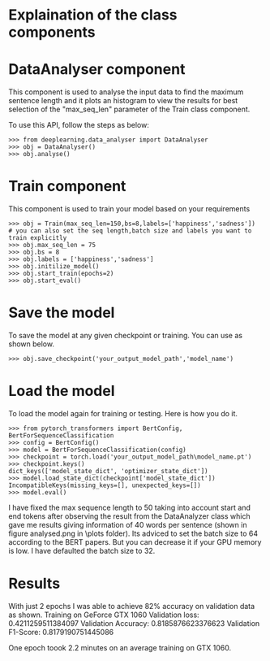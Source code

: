 # Explaination of the class components

# DataAnalyser component
This component is used to analyse the input data to find the maximum sentence length and
it plots an histogram to view the results for best selection of the "max_seq_len" parameter
of the Train class component.

To use this API, follow the steps as below:

    >>> from deeplearning.data_analyser import DataAnalyser
    >>> obj = DataAnalyser()
    >>> obj.analyse()

# Train component
This component is used to train your model based on your requirements

    >>> obj = Train(max_seq_len=150,bs=8,labels=['happiness','sadness'])
    # you can also set the seq length,batch size and labels you want to train explicitly
    >>> obj.max_seq_len = 75
    >>> obj.bs = 8
    >>> obj.labels = ['happiness','sadness']
    >>> obj.initilize_model()
    >>> obj.start_train(epochs=2)
    >>> obj.start_eval()

# Save the model
To save the model at any given checkpoint or training. You can use as shown below.

    >>> obj.save_checkpoint('your_output_model_path','model_name')

# Load the model
To load the model again for training or testing. Here is how you do it.

    >>> from pytorch_transformers import BertConfig, BertForSequenceClassification
    >>> config = BertConfig()
    >>> model = BertForSequenceClassification(config)
    >>> checkpoint = torch.load('your_output_model_path\model_name.pt')
    >>> checkpoint.keys()
    dict_keys(['model_state_dict', 'optimizer_state_dict'])
    >>> model.load_state_dict(checkpoint['model_state_dict'])
    IncompatibleKeys(missing_keys=[], unexpected_keys=[])
    >>> model.eval()

I have fixed the max sequence length to 50 taking into account start and end tokens after 
observing the result from the DataAnalyzer class which gave me results giving information 
of 40 words per sentence (shown in figure analysed.png in \plots folder). Its adviced to 
set the batch size to 64 according to the BERT papers. But you can decrease it if your GPU 
memory is low. I have defaulted the batch size to 32.

# Results

With just 2 epochs I was able to achieve 82% accuracy on validation data as shown.
    Training on GeForce GTX 1060
    Validation loss: 0.4211259511384097
    Validation Accuracy: 0.8185876623376623
    Validation F1-Score: 0.8179190751445086

One epoch toook 2.2 minutes on an average training on GTX 1060.

